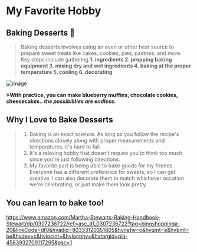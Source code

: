 # My Favorite Hobby

## Baking Desserts 🍰
>Baking desserts involves using an oven or other heat source to prepare sweet treats like cakes, cookies, pies, pastries, and more.
>Key steps include gathering
>**1. ingredients
>2. prepping baking equipment
>3. mixing dry and wet ingredients
>4. baking at the proper temperature
>5. cooling
>6. decorating**
>
![image](https://github.com/jasminkimm/TestSite/assets/63333003/bf77306d-9957-412b-8f3f-ae04b767142e)
>   
**>With practice, you can make blueberry muffins, chocolate cookies, cheesecakes.. *the possibilities are **endless**.***
>
## Why I Love to Bake Desserts
>1. Baking is an exact science. As long as you follow the recipe's directions closely along with proper measurements and temperatures, it's hard to fail.
>2. It's a relaxing hobby that doesn't require you to think too much since you're just following directions.
>3. My favorite part is being able to bake goods for my friends. Everyone has a different preference for sweets, so I can get creative. I can also decorate them to match whichever occation we're celebrating, or just make them look pretty.
## You can learn to bake too!
https://www.amazon.com/Martha-Stewarts-Baking-Handbook-Stewart/dp/0307236722/ref=asc_df_0307236722?tag=bingshoppinga-20&linkCode=df0&hvadid=80333120351805&hvnetw=o&hvqmt=e&hvbmt=be&hvdev=c&hvlocint=&hvlocphy=&hvtargid=pla-4583932709117295&psc=1

